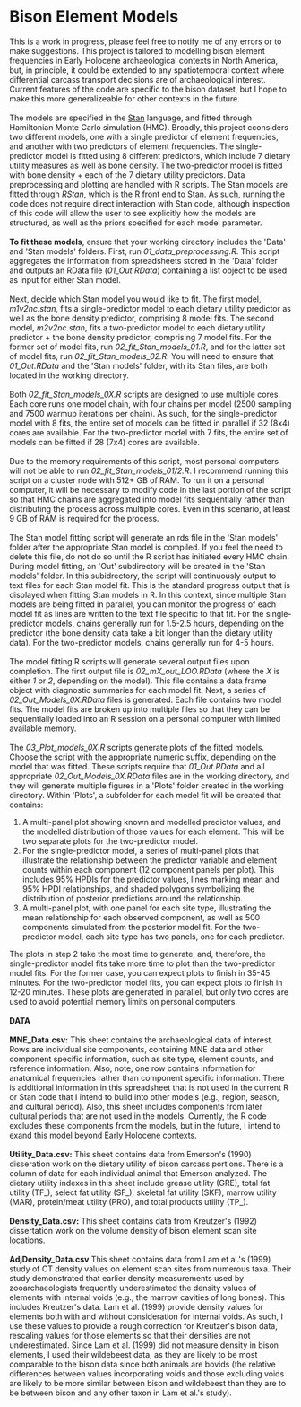 # Bison Element Models

This is a work in progress, please feel free to notify me of any errors or to make suggestions. This project is tailored to
modelling bison element frequencies in Early Holocene archaeological contexts in North America, but, in principle, it could be 
extended to any spatiotemporal context where differential carcass transport decisions are of archaeological interest. Current features
of the code are specific to the bison dataset, but I hope to make this more generalizeable for other contexts in the future.<br><br>
The models are specified in the <a href="https://mc-stan.org/">Stan</a> language, and fitted through Hamiltonian Monte Carlo simulation (HMC). Broadly, this project cconsiders two different models, one with a single predictor of element frequencies, and another with two predictors of element frequencies. The single-predictor model is fitted using 8 different predictors, which include 7 dietary utility measures as well as bone density. The two-predictor model is fitted with bone density + each of the 7 dietary utility predictors. Data preprocessing and plotting are handled with R scripts. The Stan models are fitted through <i>RStan</i>, which is the R front end to Stan. As such, running the code does not require direct interaction with Stan code, although inspection of this code will allow the user to see explicitly how the models are structured, as well as the priors specified for each model parameter.<br><br>
<b>To fit these models</b>, ensure that your working directory includes the 'Data' and 'Stan models' folders. First, run <i>01_data_preprocessing.R</i>. This script aggregates the information from spreadsheets stored in the 'Data' folder and outputs an RData file (<i>01_Out.RData</i>) containing a list object to be used as input for either Stan model.<br><br>
Next, decide which Stan model you would like to fit. The first model, <i>m1v2nc.stan</i>, fits a single-predictor model to each dietary utility predictor as well as the bone density predictor, comprising 8 model fits. The second model, <i>m2v2nc.stan</i>, fits a two-predictor model to each dietary utility predictor + the bone density predictor, comprising 7 model fits. For the former set of model fits, run <i>02_fit_Stan_models_01.R</i>, and for the latter set of model fits, run <i>02_fit_Stan_models_02.R</i>. You will need to ensure that <i>01_Out.RData</i> and the 'Stan models' folder, with its Stan files, are both located in the working directory.<br><br>
Both <i>02_fit_Stan_models_0X.R</i> scripts are designed to use multiple cores. Each core runs one model chain, with four chains per model (2500 sampling and 7500 warmup iterations per chain). As such, for the single-predictor model with 8 fits, the entire set of models can be fitted in parallel if 32 (8x4) cores are available. For the two-predictor model with 7 fits, the entire set of models can be fitted if 28 (7x4) cores are available.<br><br>
Due to the memory requirements of this script, most personal computers will not be able to run <i>02_fit_Stan_models_01/2.R</i>. I recommend running this script on a cluster node with 512+ GB of RAM. To run it on a personal computer, it will be necessary to modify code in the last portion of the script so that HMC chains are aggregated into model fits sequentially rather than distributing the process across multiple cores. Even in this scenario, at least 9 GB of RAM is required for the process.<br><br>
The Stan model fitting script will generate an rds file in the 'Stan models' folder after the appropriate Stan model is compiled. If you feel the need to delete this file, do not do so until the R script has initiated every HMC chain. During model fitting, an 'Out' subdirectory will be created in the 'Stan models' folder. In this subidrectory, the script will continuously output to text files for each Stan model fit. This is the standard progress output that is displayed when fitting Stan models in R. In this context, since multiple Stan models are being fitted in parallel, you can monitor the progress of each model fit as lines are written to the text file specific to that fit. For the single-predictor models, chains generally run for 1.5-2.5 hours, depending on the predictor (the bone density data take a bit longer than the dietary utility data). For the two-predictor models, chains generally run for 4-5 hours.<br><br>
The model fitting R scripts will generate several output files upon completion. The first output file is <i>02_mX_out_LOO.RData</i>  (where the <i>X</i> is either <i>1</i> or <i>2</i>, depending on the model). This file contains a data frame object with diagnostic summaries for each model fit. Next, a series of <i>02_Out_Models_0X.RData</i> files is generated. Each file contains two model fits. The model fits are broken up into multiple files so that they can be sequentially loaded into an R session on a personal computer with limited available memory.<br><br>
The <i>03_Plot_models_0X.R</i> scripts generate plots of the fitted models. Choose the script with the appropriate numeric suffix, depending on the model that was fitted. These scripts require that <i>01_Out.RData</i> and all appropriate <i>02_Out_Models_0X.RData</i> files are in the working directory, and they will generate multiple figures in a 'Plots' folder created in the working directory. Within 'Plots', a subfolder for each model fit will be created that contains:
<ol type="1">
 <li>A multi-panel plot showing known and modelled predictor values, and the modelled distribution of those values for each element. This will be two separate plots for the two-predictor model.</li>
 <li>For the single-predictor model, a series of multi-panel plots that illustrate the relationship between the predictor variable and element counts within each component (12 component panels per plot). This includes 95% HPDIs for the predictor values, lines marking mean and 95% HPDI relationships, and shaded polygons symbolizing the distribution of posterior predictions around the relationship.</li>
 <li>A multi-panel plot, with one panel for each site type, illustrating the mean relationship for each observed component, as well as 500 components simulated from the posterior model fit. For the two-predictor model, each site type has two panels, one for each predictor.</li>
</ol>
The plots in step 2 take the most time to generate, and, therefore, the single-predictor model fits take more time to plot than the two-predictor model fits. For the former case, you can expect plots to finish in 35-45 minutes. For the two-predictor model fits, you can expect plots to finish in 12-20 minutes. These plots are generated in parallel, but only two cores are used to avoid potential memory limits on personal computers.<br><br>
<b>DATA</b><br><br>
<b>MNE_Data.csv:</b> This sheet contains the archaeological data of interest. Rows are individual site components, containing MNE data and other component specific information, such as site type, element counts, and reference information. Also, note, one row contains information for anatomical frequencies rather than component specific information. There is additional information in this spreadsheet that is not used in the current R or Stan code that I intend to build into other models (e.g., region, season, and cultural period). Also, this sheet includes components from later cultural periods that are not used in the models. Currently, the R code excludes these components from the models, but in the future, I intend to exand this model beyond Early Holocene contexts.<br><br>
<b>Utility_Data.csv:</b> This sheet contains data from Emerson's (1990) disseration work on the dietary utility of bison carcass portions. There is a column of data for each individual animal that Emerson analyzed. The dietary utility indexes in this sheet include grease utility (GRE), total fat utility (TF_), select fat utility (SF_), skeletal fat utility (SKF), marrow utility (MAR), protein/meat utility (PRO), and total products utility (TP_).<br><br>
<b>Density_Data.csv:</b> This sheet contains data from Kreutzer's (1992) dissertation work on the volume density of bison element scan site locations.<br><br>
<b>AdjDensity_Data.csv</b> This sheet contains data from Lam et al.'s (1999) study of CT density values on element scan sites from numerous taxa. Their study demonstrated that earlier density measurements used by zooarchaeologists frequently underestimated the density values of elements with internal voids (e.g., the marrow cavities of long bones). This includes Kreutzer's data. Lam et al. (1999) provide density values for elements both with and without consideration for internal voids. As such, I use these values to provide a rough correction for Kreutzer's bison data, rescaling values for those elements so that their densities are not underestimated. Since Lam et al. (1999) did not measure density in bison elements, I used their wildebeest data, as they are likely to be most comparable to the bison data since both animals are bovids (the relative differences between values incorporating voids and those excluding voids are likely to be more similar between bison and wildebeest than they are to be between bison and any other taxon in Lam et al.'s study).
